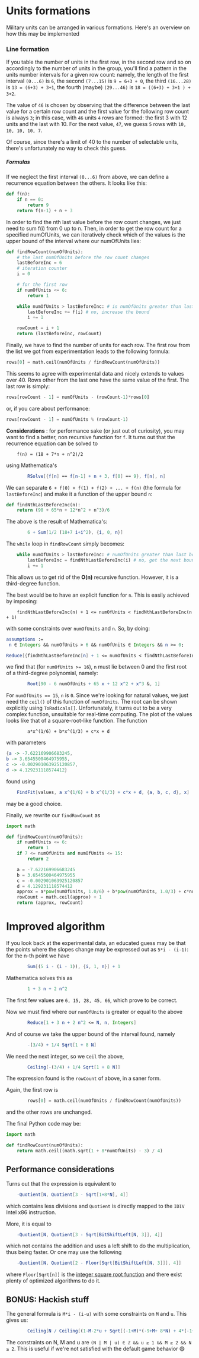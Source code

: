 # Units formations

Military units can be arranged in various formations. Here's an overview on how this may be implemented

### Line formation

If you table the number of units in the first row, in the second row and so on accordingly to the number of units in the group, you'll find a pattern in the units number intervals for a given row count: namely, the length of the first interval `(0...6)` is `6`, the second `(7...15)` is `9 = 6+3 + 0`, the third `(16...28)` is `13 = (6+3) + 3+1`, the fourth (maybe) `(29...46)` is `18 = ((6+3) + 3+1 ) + 3+2`.

The value of `46` is chosen by observing that the difference between the last value for a certain row count and the first value for the following row count is always `3`; in this case, with `46` units `4` rows are formed: the first 3 with 12 units and the last with 10. For the next value, `47`, we guess `5` rows with `10, 10, 10, 10, 7`.

Of course, since there's a limit of 40 to the number of selectable units, there's unfortunately no way to check this guess.

##### Formulas

If we neglect the first interval `(0...6)` from above, we can define a recurrence equation between the others.
It looks like this:

``` python
def f(n):
    if n == 0:
    	return 9
    return f(n-1) + n + 3
```

In order to find the nth last value before the row count changes, we just need to sum f(i) from 0 up to n. Then, in order to get the row count for a specified numOfUnits, we can iteratively check which of the values is the upper bound of the interval where our numOfUnits lies:

``` python
def findRowCount(numOfUnits):
    # the last numOfUnits before the row count changes
    lastBeforeInc = 6  
    # iteration counter
    i = 0

    # for the first row
    if numOfUnits <= 6:
        return 1

    while numOfUnits > lastBeforeInc: # is numOfUnits greater than last bound?
        lastBeforeInc += f(i) # no, increase the bound
        i += 1

    rowCount = i + 1
    return (lastBeforeInc, rowCount)
```

Finally, we have to find the number of units for each row. The first row from the list we got from experimentation leads to the following formula:

``` python
rows[0] = math.ceil(numOfUnits / findRowCount(numOfUnits))
```

This seems to agree with experimental data and nicely extends to values over 40.
Rows other from the last one have the same value of the first. The last row is simply:

``` python
rows[rowCount - 1] = numOfUnits - (rowCount-1)*rows[0]
```

or, if you care about performance:

``` python
rows[rowCount - 1] = numOfUnits % (rowCount-1)
```

**Considerations** : for performance sake (or just out of curiosity), you may want to find a better, non recursive function for `f`. It turns out that the recurrence equation can be solved to

        f(n) = (18 + 7*n + n^2)/2

using Mathematica's

``` mathematica
        RSolve[{f[n] == f[n-1] + n + 3, f[0] == 9}, f[n], n]
``` 

We can separate `6 + f(0) + f(1) + f(2) + ... + f(n)` (the formula for `lastBeforeInc`) and make it a function of the upper bound `n`:

``` python
def findNthLastBeforeInc(n): 
    return (90 + 65*n + 12*n^2 + n^3)/6
``` 

The above is the result of Mathematica's:

``` mathematica
        6 + Sum[1/2 (18+7 i+i^2), {i, 0, n}]
``` 

The `while` loop in `findRowCount` simply becomes:

``` python
    while numOfUnits > lastBeforeInc: # numOfUnits greater than last bound?
        lastBeforeInc = findNthLastBeforeInc(i) # no, get the next bound
        i += 1
``` 

This allows us to get rid of the **O(n)** recursive function. However, it is a third-degree function.

The best would be to have an explicit function for `n`. This is easily achieved by imposing:

        findNthLastBeforeInc(n) + 1 <= numOfUnits < findNthLastBeforeInc(n + 1)
        
with some constraints over `numOfUnits` and `n`.
So, by doing:
``` mathematica
assumptions := 
 n ∈ Integers && numOfUnits > 6 && numOfUnits ∈ Integers && n >= 0;

Reduce[{findNthLastBeforeInc[n] + 1 <= numOfUnits < findNthLastBeforeInc[n + 1], assumptions}, n]
```
we find that (for `numOfUnits >= 16`), `n` must lie between 0 and the first root of a third-degree polynomial, namely:
``` mathematica
        Root[90 - 6 numOfUnits + 65 x + 12 x^2 + x^3 &, 1]
```
For `numOfUnits == 15`, `n` is `0`.
Since we're looking for natural values, we just need the `ceil()` of this function of `numOfUnits`.
The root can be shown explicitly using `ToRadicals[]`. Unfortunately, it turns out to be a very complex function, unsuitable for real-time computing. The plot of the values looks like that of a square-root-like function.
The function

``` 
        a*x^(1/6) + b*x^(1/3) + c*x + d
```

with parameters

``` mathematica
{a -> -7.622169906683245, 
b -> 3.6545500464975955, 
c -> -0.002901063925120857, 
d -> 4.129231118574412}
```

found using

``` mathematica
    FindFit[values, a x^(1/6) + b x^(1/3) + c*x + d, {a, b, c, d}, x]
```

may be a good choice.

Finally, we rewrite our `findRowCount` as

``` python
import math

def findRowCount(numOfUnits):
    if numOfUnits <= 6:
        return 1
    if 7 <= numOfUnits and numOfUnits <= 15:
        return 2

    a = -7.622169906683245
    b = 3.6545500464975955
    c = -0.002901063925120857
    d = 4.129231118574412
    approx = a*pow(numOfUnits, 1.0/6) + b*pow(numOfUnits, 1.0/3) + c*numOfUnits + d
    rowCount = math.ceil(approx) + 1
    return (approx, rowCount)
```

# Improved algorithm

If you look back at the experimental data, an educated guess may be that the points where the slopes change may be expressed out as `5*i - (i-1)`: for the n-th point we have 

``` mathematica
        Sum[(5 i - (i - 1)), {i, 1, n}] + 1
``` 

Mathematica solves this as 

``` mathematica
        1 + 3 n + 2 n^2
``` 

The first few values are `6, 15, 28, 45, 66`, which prove to be correct.

Now we must find where our `numOfUnits` is greater or equal to the above

``` mathematica
        Reduce[1 + 3 n + 2 n^2 <= N, n, Integers]
``` 

And of course we take the upper bound of the interval found, namely 

``` mathematica
        -(3/4) + 1/4 Sqrt[1 + 8 N]
``` 

We need the next integer, so we `Ceil` the above,

``` mathematica
        Ceiling[-(3/4) + 1/4 Sqrt[1 + 8 N]]
``` 

The expression found is the `rowCount` of above, in a saner form.

Again, the first row is

``` python
        rows[0] = math.ceil(numOfUnits / findRowCount(numOfUnits))
```

and the other rows are unchanged.

The final Python code may be:

``` python
import math

def findRowCount(numOfUnits):
    return math.ceil((math.sqrt(1 + 8*numOfUnits) - 3) / 4)
```

## Performance considerations

Turns out that the expression is equivalent to 

``` mathematica
    -Quotient[N, Quotient[3 - Sqrt[1+8*N], 4]]
``` 

which contains less divisions and `Quotient` is directly mapped to the `IDIV` Intel x86 instruction.

More, it is equal to

``` mathematica
    -Quotient[N, Quotient[3 - Sqrt[BitShiftLeft[N, 3]], 4]]
``` 

which not contains the addition and uses a left shift to do the multiplication, thus being faster.
Or one may use the following

``` mathematica
    -Quotient[N, Quotient[2 - Floor[Sqrt[BitShiftLeft[N, 3]]], 4]]
``` 
where `Floor[Sqrt[n]]` is the [integer square root function](https://en.wikipedia.org/wiki/Integer_square_root) and there exist plenty of optimized algorithms to do it.


## BONUS: Hackish stuff

The general formula is `M*i - (i-u)` with some constraints on `M` and `u`.
This gives us:

``` mathematica
        Ceiling[N / Ceiling[(1-M-2*u + Sqrt[(-1+M)*(-9+M+ 8*N) + 4*(-1+M) u+4 u^2]) / (2*(-1+M))]]
``` 

The constraints on N, M and u are `(N | M | u) ∈ ℤ && u ≥ 1 && M ≥ 2 && N ≥ 2`.
This is useful if we're not satisfied with the default game behavior :smile:

